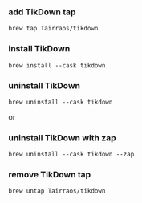 ### add TikDown tap
```
brew tap Tairraos/tikdown
```

### install TikDown
```
brew install --cask tikdown
```

### uninstall TikDown
```
brew uninstall --cask tikdown
```

or

### uninstall TikDown with zap
```
brew uninstall --cask tikdown --zap
```

### remove TikDown tap
```
brew untap Tairraos/tikdown
```
